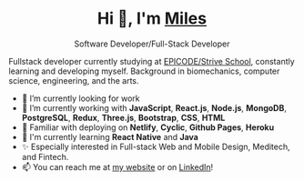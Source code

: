 <h1 align="center">Hi 👋, I'm <a href="https://milesbb.tech">Miles</a></h1>

<p align="center">Software Developer/Full-Stack Developer</p>

Fullstack developer currently studying at [EPICODE/Strive School](https://epicode.com/), constantly learning and developing myself. Background in biomechanics, computer science, engineering, and the arts.

- 🔭 I’m currently looking for work
- 📄 I’m currently working with **JavaScript**, **React.js**, **Node.js**, **MongoDB**, **PostgreSQL**, **Redux**, **Three.js**, **Bootstrap**, **CSS**, **HTML**
- 📄 Familiar with deploying on **Netlify**, **Cyclic**, **Github Pages**, **Heroku**
- 🌱 I'm currently learning **React Native** and **Java**
- ✨ Especially interested in Full-stack Web and Mobile Design, Meditech, and Fintech.
- 📫 You can reach me at [my website](https://milesbb.tech) or on [LinkedIn](https://www.linkedin.com/in/milesbaileybraendgaard/)!
